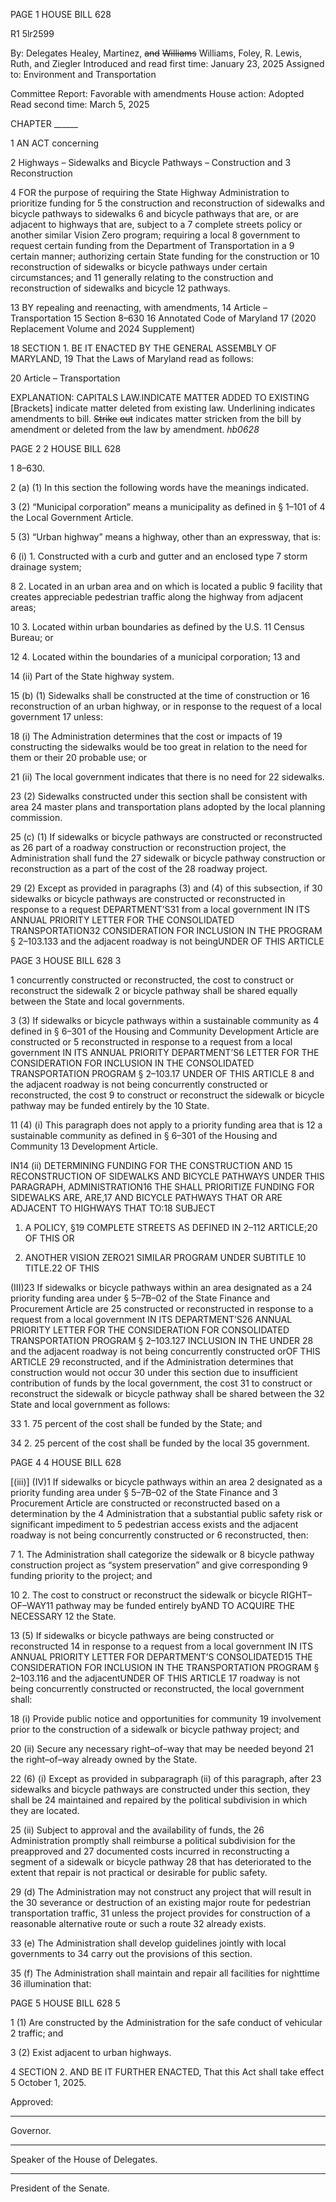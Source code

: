 PAGE 1
HOUSE BILL 628

R1 5lr2599

By: Delegates Healey, Martinez, ~~and~~ ~~Williams~~ Williams, Foley, R. Lewis, Ruth, and
Ziegler
Introduced and read first time: January 23, 2025
Assigned to: Environment and Transportation

Committee Report: Favorable with amendments
House action: Adopted
Read second time: March 5, 2025

CHAPTER ______

1 AN ACT concerning

2 Highways – Sidewalks and Bicycle Pathways – Construction and
3 Reconstruction

4 FOR the purpose of requiring the State Highway Administration to prioritize funding for
5 the construction and reconstruction of sidewalks and bicycle pathways to sidewalks
6 and bicycle pathways that are, or are adjacent to highways that are, subject to a
7 complete streets policy or another similar Vision Zero program; requiring a local
8 government to request certain funding from the Department of Transportation in a
9 certain manner; authorizing certain State funding for the construction or
10 reconstruction of sidewalks or bicycle pathways under certain circumstances; and
11 generally relating to the construction and reconstruction of sidewalks and bicycle
12 pathways.

13 BY repealing and reenacting, with amendments,
14 Article – Transportation
15 Section 8–630
16 Annotated Code of Maryland
17 (2020 Replacement Volume and 2024 Supplement)

18 SECTION 1. BE IT ENACTED BY THE GENERAL ASSEMBLY OF MARYLAND,
19 That the Laws of Maryland read as follows:

20 Article – Transportation

EXPLANATION: CAPITALS LAW.INDICATE MATTER ADDED TO EXISTING
[Brackets] indicate matter deleted from existing law.
Underlining indicates amendments to bill.
~~Strike~~ ~~out~~ indicates matter stricken from the bill by amendment or deleted from the law by
amendment. *hb0628*

PAGE 2
2 HOUSE BILL 628

1 8–630.

2 (a) (1) In this section the following words have the meanings indicated.

3 (2) “Municipal corporation” means a municipality as defined in § 1–101 of
4 the Local Government Article.

5 (3) “Urban highway” means a highway, other than an expressway, that is:

6 (i) 1. Constructed with a curb and gutter and an enclosed type
7 storm drainage system;

8 2. Located in an urban area and on which is located a public
9 facility that creates appreciable pedestrian traffic along the highway from adjacent areas;

10 3. Located within urban boundaries as defined by the U.S.
11 Census Bureau; or

12 4. Located within the boundaries of a municipal corporation;
13 and

14 (ii) Part of the State highway system.

15 (b) (1) Sidewalks shall be constructed at the time of construction or
16 reconstruction of an urban highway, or in response to the request of a local government
17 unless:

18 (i) The Administration determines that the cost or impacts of
19 constructing the sidewalks would be too great in relation to the need for them or their
20 probable use; or

21 (ii) The local government indicates that there is no need for
22 sidewalks.

23 (2) Sidewalks constructed under this section shall be consistent with area
24 master plans and transportation plans adopted by the local planning commission.

25 (c) (1) If sidewalks or bicycle pathways are constructed or reconstructed as
26 part of a roadway construction or reconstruction project, the Administration shall fund the
27 sidewalk or bicycle pathway construction or reconstruction as a part of the cost of the
28 roadway project.

29 (2) Except as provided in paragraphs (3) and (4) of this subsection, if
30 sidewalks or bicycle pathways are constructed or reconstructed in response to a request
DEPARTMENT’S31 from a local government IN ITS ANNUAL PRIORITY LETTER FOR THE
CONSOLIDATED TRANSPORTATION32 CONSIDERATION FOR INCLUSION IN THE
PROGRAM § 2–103.133 and the adjacent roadway is not beingUNDER OF THIS ARTICLE

PAGE 3
HOUSE BILL 628 3

1 concurrently constructed or reconstructed, the cost to construct or reconstruct the sidewalk
2 or bicycle pathway shall be shared equally between the State and local governments.

3 (3) If sidewalks or bicycle pathways within a sustainable community as
4 defined in § 6–301 of the Housing and Community Development Article are constructed or
5 reconstructed in response to a request from a local government IN ITS ANNUAL PRIORITY
DEPARTMENT’S6 LETTER FOR THE CONSIDERATION FOR INCLUSION IN THE
CONSOLIDATED TRANSPORTATION PROGRAM § 2–103.17 UNDER OF THIS ARTICLE
8 and the adjacent roadway is not being concurrently constructed or reconstructed, the cost
9 to construct or reconstruct the sidewalk or bicycle pathway may be funded entirely by the
10 State.

11 (4) (i) This paragraph does not apply to a priority funding area that is
12 a sustainable community as defined in § 6–301 of the Housing and Community
13 Development Article.

IN14 (ii) DETERMINING FUNDING FOR THE CONSTRUCTION AND
15 RECONSTRUCTION OF SIDEWALKS AND BICYCLE PATHWAYS UNDER THIS
PARAGRAPH, ADMINISTRATION16 THE SHALL PRIORITIZE FUNDING FOR SIDEWALKS
ARE, ARE,17 AND BICYCLE PATHWAYS THAT OR ARE ADJACENT TO HIGHWAYS THAT
TO:18 SUBJECT

1. A POLICY, §19 COMPLETE STREETS AS DEFINED IN
2–112 ARTICLE;20 OF THIS OR

2. ANOTHER VISION ZERO21 SIMILAR PROGRAM UNDER
SUBTITLE 10 TITLE.22 OF THIS

(III)23 If sidewalks or bicycle pathways within an area designated as a
24 priority funding area under § 5–7B–02 of the State Finance and Procurement Article are
25 constructed or reconstructed in response to a request from a local government IN ITS
DEPARTMENT’S26 ANNUAL PRIORITY LETTER FOR THE CONSIDERATION FOR
CONSOLIDATED TRANSPORTATION PROGRAM § 2–103.127 INCLUSION IN THE UNDER
28 and the adjacent roadway is not being concurrently constructed orOF THIS ARTICLE
29 reconstructed, and if the Administration determines that construction would not occur
30 under this section due to insufficient contribution of funds by the local government, the cost
31 to construct or reconstruct the sidewalk or bicycle pathway shall be shared between the
32 State and local government as follows:

33 1. 75 percent of the cost shall be funded by the State; and

34 2. 25 percent of the cost shall be funded by the local
35 government.

PAGE 4
4 HOUSE BILL 628

[(iii)] (IV)1 If sidewalks or bicycle pathways within an area
2 designated as a priority funding area under § 5–7B–02 of the State Finance and
3 Procurement Article are constructed or reconstructed based on a determination by the
4 Administration that a substantial public safety risk or significant impediment to
5 pedestrian access exists and the adjacent roadway is not being concurrently constructed or
6 reconstructed, then:

7 1. The Administration shall categorize the sidewalk or
8 bicycle pathway construction project as “system preservation” and give corresponding
9 funding priority to the project; and

10 2. The cost to construct or reconstruct the sidewalk or bicycle
RIGHT–OF–WAY11 pathway may be funded entirely byAND TO ACQUIRE THE NECESSARY
12 the State.

13 (5) If sidewalks or bicycle pathways are being constructed or reconstructed
14 in response to a request from a local government IN ITS ANNUAL PRIORITY LETTER FOR
DEPARTMENT’S CONSOLIDATED15 THE CONSIDERATION FOR INCLUSION IN THE
TRANSPORTATION PROGRAM § 2–103.116 and the adjacentUNDER OF THIS ARTICLE
17 roadway is not being concurrently constructed or reconstructed, the local government shall:

18 (i) Provide public notice and opportunities for community
19 involvement prior to the construction of a sidewalk or bicycle pathway project; and

20 (ii) Secure any necessary right–of–way that may be needed beyond
21 the right–of–way already owned by the State.

22 (6) (i) Except as provided in subparagraph (ii) of this paragraph, after
23 sidewalks and bicycle pathways are constructed under this section, they shall be
24 maintained and repaired by the political subdivision in which they are located.

25 (ii) Subject to approval and the availability of funds, the
26 Administration promptly shall reimburse a political subdivision for the preapproved and
27 documented costs incurred in reconstructing a segment of a sidewalk or bicycle pathway
28 that has deteriorated to the extent that repair is not practical or desirable for public safety.

29 (d) The Administration may not construct any project that will result in the
30 severance or destruction of an existing major route for pedestrian transportation traffic,
31 unless the project provides for construction of a reasonable alternative route or such a route
32 already exists.

33 (e) The Administration shall develop guidelines jointly with local governments to
34 carry out the provisions of this section.

35 (f) The Administration shall maintain and repair all facilities for nighttime
36 illumination that:

PAGE 5
HOUSE BILL 628 5

1 (1) Are constructed by the Administration for the safe conduct of vehicular
2 traffic; and

3 (2) Exist adjacent to urban highways.

4 SECTION 2. AND BE IT FURTHER ENACTED, That this Act shall take effect
5 October 1, 2025.

Approved:

________________________________________________________________________________
Governor.

________________________________________________________________________________
Speaker of the House of Delegates.

________________________________________________________________________________
President of the Senate.